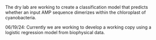 The dry lab are working to create a classification model that predicts whether an input AMP sequence dimerizes within the chloroplast of cyanobacteria.

06/19/24: Currently we are working to develop a working copy using a logistic regression model from biophysical data.